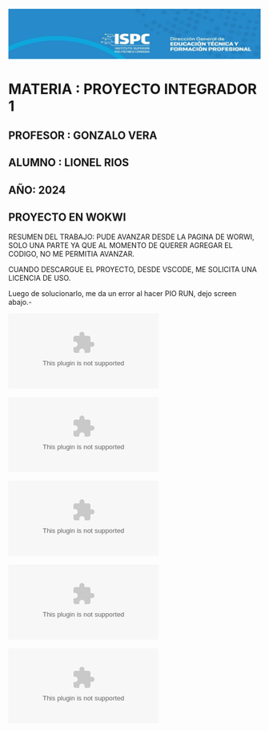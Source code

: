 ![alt text](image.png)

# MATERIA : PROYECTO INTEGRADOR 1

## PROFESOR : GONZALO VERA

## ALUMNO : LIONEL RIOS

## AÑO: 2024

## PROYECTO EN WOKWI

RESUMEN DEL TRABAJO: PUDE AVANZAR DESDE LA PAGINA DE WORWI, SOLO UNA PARTE YA QUE AL MOMENTO DE QUERER AGREGAR EL CODIGO, NO ME PERMITIA AVANZAR.

CUANDO DESCARGUE EL PROYECTO, DESDE VSCODE, ME SOLICITA UNA LICENCIA DE USO.

Luego de solucionarlo, me da un error al hacer PIO RUN, dejo screen abajo.-

![EJERCICIOS](./Controlador_entradas_digitales.zip)

![EJERCICIOS](./Controlador_entradas_digitales_PY.zip)

![EJERCICIOS](./Controlador_entradas_analogicas.zip)

![EJERCICIOS](./Salidas_digitales_2.zip)

![EJERCICIOS](./Salida_analoga2.zip)
